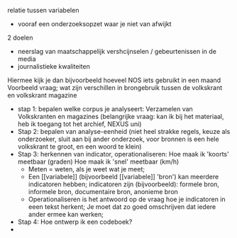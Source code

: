 relatie tussen variabelen

- vooraf een onderzoeksopzet waar je niet van afwijkt

2 doelen
- neerslag van maatschappelijk vershcijnselen / gebeurtenissen in de media
- journalistieke kwaliteiten

Hiermee kijk je dan bijvoorbeeld hoeveel NOS iets gebruikt in een maand
Voorbeeld vraag;
wat zijn verschillen in brongebruik tussen de volkskrant en volkskrant magazine

- stap 1: bepalen welke corpus je analyseert: Verzamelen van Volkskranten en magazines (belangrijke vraag: kan ik bij het materiaal, heb ik toegang tot het archief, NEXUS uni)
- Stap 2: bepalen van analyse-eenheid (niet heel strakke regels, keuze als onderzoeker, sluit aan bij ander onderzoek, voor bronnen is een hele volkskrant te groot, en een woord te klein)
- Stap 3: herkennen van indicator, operationaliseren: Hoe maak ik 'koorts' meetbaar (graden) Hoe maak ik 'snel' meetbaar (km/h)
	- Meten = weten, als je weet wat je meet;
	- Een [[variabele]] (bijvoorbeeld [[variabele]] 'bron') kan meerdere indicatoren hebben; indicatoren zijn (bijvoorbeeld): formele bron, informele bron, documentaire bron, anonieme bron
	- Operationaliseren is het antwoord op de vraag hoe je indicatoren in eeen tekst herkent; Je moet dat zo goed omschrijven dat iedere ander ermee kan werken;
- Stap 4: Hoe ontwerp ik een codeboek?
- 